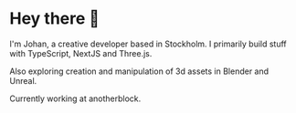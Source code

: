 # Hey there 👋
I'm Johan, a creative developer based in Stockholm. I primarily build stuff with TypeScript, NextJS and Three.js.

Also exploring creation and manipulation of 3d assets in Blender and Unreal.

Currently working at anotherblock.
